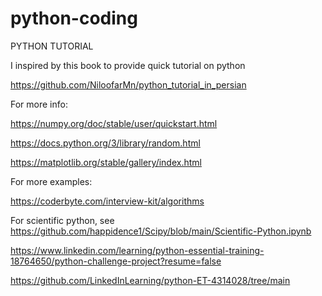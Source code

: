 # python-coding

PYTHON TUTORIAL

I inspired by this book to provide quick tutorial on python

https://github.com/NiloofarMn/python_tutorial_in_persian

For more info:

https://numpy.org/doc/stable/user/quickstart.html

https://docs.python.org/3/library/random.html

https://matplotlib.org/stable/gallery/index.html

For more examples:

https://coderbyte.com/interview-kit/algorithms



For scientific python, see https://github.com/happidence1/Scipy/blob/main/Scientific-Python.ipynb


https://www.linkedin.com/learning/python-essential-training-18764650/python-challenge-project?resume=false

https://github.com/LinkedInLearning/python-ET-4314028/tree/main

